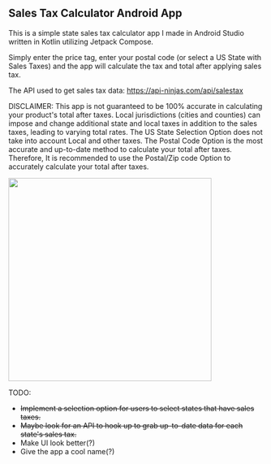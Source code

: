 ## Sales Tax Calculator Android App

This is a simple state sales tax calculator app I made in Android Studio written in Kotlin utilizing Jetpack Compose.

Simply enter the price tag, enter your postal code (or select a US State with Sales Taxes) and the app will calculate the tax and total after applying sales tax. 

The API used to get sales tax data: https://api-ninjas.com/api/salestax

DISCLAIMER: This app is not guaranteed to be 100% accurate in calculating your product's total after taxes. Local jurisdictions (cities and counties) can impose and change additional state and local taxes in addition to the sales taxes, leading to varying total rates. The US State Selection Option does not take into account Local and other taxes. The Postal Code Option is the most accurate and up-to-date method to calculate your total after taxes. Therefore, It is recommended to use the Postal/Zip code Option to accurately calculate your total after taxes.

<img src="https://github.com/mylifeisoofed/Sales-Tax-Calculator/assets/58831022/ac4be57b-790d-4d69-b241-ce59ed9e864a" width="400">

TODO:
- ~~Implement a selection option for users to select states that have sales taxes.~~
- ~~Maybe look for an API to hook up to grab up-to-date data for each state's sales tax.~~
- Make UI look better(?)
- Give the app a cool name(?)
